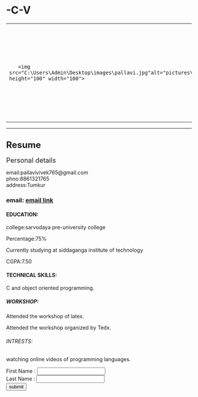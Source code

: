 # -C-V
<html>
<head>
<title>My Personal Website</title>
</head>
<body>
<table cellspacing="20">
 <tr>
    <td>

       <img src="C:\Users\Admin\Desktop\images\pallavi.jpg"alt="pictures\images.jpg" height="100" width="100">
  </td>
  <td>
<h1 align="center">  PALLAVI  </h1>
<p><em>I am pallavi, studying 5th sem computer science engg </em>at Siddaganga institute of technology,Tumkur</p>
</td>
</tr>
</table>


<hr>

<h2><font size="5">Resume</font></h2>
<p><font size="4">Personal details</font></p>
<p>              email:pallavivivek765@gmail.com<br>phno:8861321765<br>address:Tumkur</p>
<h3>             email: <a href="mailto:pallavivivek765@gmail.com">email link</a></h3>

<h4> EDUCATION:</h4>
<p>college:sarvodaya pre-university college</p>
<p>Percentage:75%</p>
<p>Currently studying at siddaganga institute of technology</p>
<p>CGPA:7.50</p>

<h4>TECHNICAL SKILLS:</h4>
<p> C and object oriented programming. </p>
<h5>WORKSHOP:</h5>
<p>           Attended the workshop of latex. </p>
<p>           Attended the workshop organized by Tedx. </p>
<h6>INTRESTS:</h6>
<p>           watching online videos of programming languages.</p>

<form action="index.html"method="get">
 First Name : <input type="text"name="fname"><br>
 Last Name  : <input type="text"name="lname"><br>
<input type="submit" value="submit">
</form>
</body>
</html>
